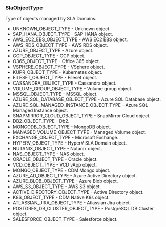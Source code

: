 ### SlaObjectType
Type of objects managed by SLA Domains.

- UNKNOWN_OBJECT_TYPE - Unknown object.
- SAP_HANA_OBJECT_TYPE - SAP HANA object.
- AWS_EC2_EBS_OBJECT_TYPE - AWS EC2 EBS object.
- AWS_RDS_OBJECT_TYPE - AWS RDS object.
- AZURE_OBJECT_TYPE - Azure object.
- GCP_OBJECT_TYPE - GCP object.
- O365_OBJECT_TYPE - Office 365 object.
- VSPHERE_OBJECT_TYPE - VSphere object.
- KUPR_OBJECT_TYPE - Kubernetes object.
- FILESET_OBJECT_TYPE - Fileset object.
- CASSANDRA_OBJECT_TYPE - Cassandra object.
- VOLUME_GROUP_OBJECT_TYPE - Volume group object.
- MSSQL_OBJECT_TYPE - MSSQL object.
- AZURE_SQL_DATABASE_OBJECT_TYPE - Azure SQL Database object.
- AZURE_SQL_MANAGED_INSTANCE_OBJECT_TYPE - Azure SQL Managed Instance object.
- SNAPMIRROR_CLOUD_OBJECT_TYPE - SnapMirror Cloud object.
- DB2_OBJECT_TYPE - Db2.
- MONGODB_OBJECT_TYPE - MongoDB object.
- MANAGED_VOLUME_OBJECT_TYPE - Managed Volume object.
- EXCHANGE_OBJECT_TYPE - Microsoft Exchange.
- HYPERV_OBJECT_TYPE - HyperV SLA Domain object.
- NUTANIX_OBJECT_TYPE - Nutanix object.
- NAS_OBJECT_TYPE - NAS object.
- ORACLE_OBJECT_TYPE - Oracle object.
- VCD_OBJECT_TYPE - VCD vApp object.
- MONGO_OBJECT_TYPE - CDM Mongo object.
- AZURE_AD_OBJECT_TYPE - Azure Active Directory object.
- AZURE_BLOB_OBJECT_TYPE - Azure Blob object.
- AWS_S3_OBJECT_TYPE - AWS S3 object.
- ACTIVE_DIRECTORY_OBJECT_TYPE - Active Directory object.
- K8S_OBJECT_TYPE - CDM Native K8s object.
- ATLASSIAN_JIRA_OBJECT_TYPE - Atlassian Jira object.
- POSTGRES_DB_CLUSTER_OBJECT_TYPE - PostgreSQL DB Cluster object.
- SALESFORCE_OBJECT_TYPE - Salesforce object.
